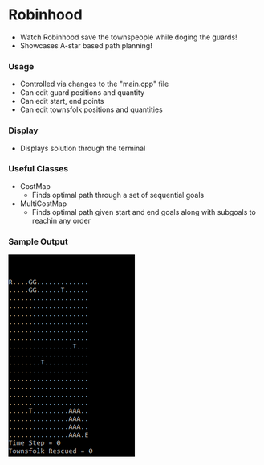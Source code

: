 # Robinhood

* Watch Robinhood save the townspeople while doging the guards!
* Showcases A-star based path planning! 

### Usage

- Controlled via changes to the "main.cpp" file 
- Can edit guard positions and quantity
- Can edit start, end points
- Can edit townsfolk positions and quantities

### Display

- Displays solution through the terminal

### Useful Classes

- CostMap
  - Finds optimal path through a set of sequential goals
- MultiCostMap
  - Finds optimal path given start and end goals along with subgoals to reachin any order 

### Sample Output

![robinhood](https://github.com/Enmar123/robinhood/blob/master/readme_images/sample_output.png "terminal")
